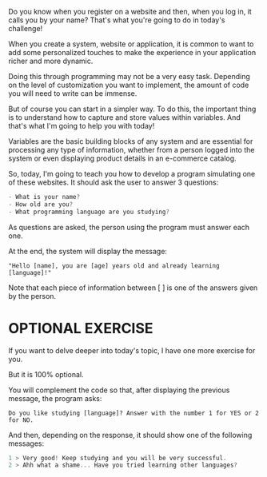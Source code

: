 Do you know when you register on a website and then, when you log in, it calls you by your name? That's what you're going to do in today's challenge!

When you create a system, website or application, it is common to want to add some personalized touches to make the experience in your application richer and more dynamic.

Doing this through programming may not be a very easy task. Depending on the level of customization you want to implement, the amount of code you will need to write can be immense.

But of course you can start in a simpler way. To do this, the important thing is to understand how to capture and store values within variables. And that's what I'm going to help you with today!

Variables are the basic building blocks of any system and are essential for processing any type of information, whether from a person logged into the system or even displaying product details in an e-commerce catalog.

So, today, I'm going to teach you how to develop a program simulating one of these websites. It should ask the user to answer 3 questions:

```javascript
- What is your name?
- How old are you?
- What programming language are you studying?
```


As questions are asked, the person using the program must answer each one.

At the end, the system will display the message:

`"Hello [name], you are [age] years old and already learning [language]!"`

Note that each piece of information between [ ] is one of the answers given by the person.

# OPTIONAL EXERCISE

If you want to delve deeper into today's topic, I have one more exercise for you.

But it is 100% optional.

You will complement the code so that, after displaying the previous message, the program asks:

`Do you like studying [language]? Answer with the number 1 for YES or 2 for NO.`

And then, depending on the response, it should show one of the following messages:

```javascript
1 > Very good! Keep studying and you will be very successful.
2 > Ahh what a shame... Have you tried learning other languages?
```